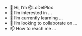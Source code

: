 - 👋 Hi, I’m @LoDelPlox
- 👀 I’m interested in ...
- 🌱 I’m currently learning ...
- 💞️ I’m looking to collaborate on ...
- 📫 How to reach me ...

<!---
LoDelPlox/LoDelPlox is a ✨ special ✨ repository because its `README.md` (this file) appears on your GitHub profile.
You can click the Preview link to take a look at your changes.
--->
